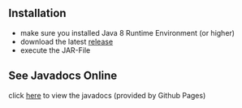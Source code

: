 ## Installation
- make sure you installed Java 8 Runtime Environment (or higher) 
- download the latest [release](https://github.com/FloWag/MultiPDFSearch/releases/download/1.0/MultiPDFSearch.jar)
- execute the JAR-File

## See Javadocs Online
click [here](https://flowag.github.io/MultiPDFSearch/) to view the javadocs (provided by Github Pages)
